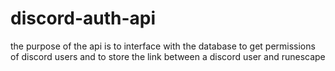 # discord-auth-api
the purpose of the api is to interface with the database to get permissions of discord users and to store the link between a discord user and runescape
